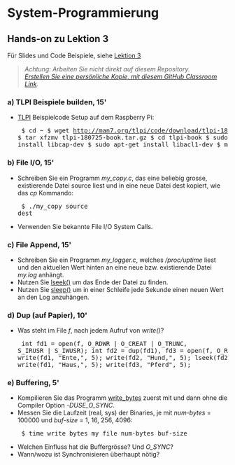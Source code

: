 # System-Programmierung
## Hands-on zu Lektion 3
Für Slides und Code Beispiele, siehe [Lektion 3](../../../fhnw-syspr/blob/master/03/README.md)

> *Achtung: Arbeiten Sie nicht direkt auf diesem Repository.*<br/>
> *[Erstellen Sie eine persönliche Kopie, mit diesem GitHub Classroom Link](https://classroom.github.com/a/NP9Z70Ye).*

### a) TLPI Beispiele builden, 15'
* [TLPI](http://www.man7.org/tlpi/) Beispielcode Setup auf dem Raspberry Pi:<pre>
    $ cd ~
    $ wget http://man7.org/tlpi/code/download/tlpi-180725-book.tar.gz
    $ tar xfzmv tlpi-180725-book.tar.gz
    $ cd tlpi-book
    $ sudo apt-get install libcap-dev
    $ sudo apt-get install libacl1-dev
    $ make</pre>

### b) File I/O, 15'
* Schreiben Sie ein Programm *my_copy.c*, das eine beliebig grosse, existierende Datei source liest und in eine neue Datei dest kopiert, wie das *cp* Kommando:<pre>
    $ ./my_copy source dest</pre>
* Verwenden Sie bekannte File I/O System Calls. 

### c) File Append, 15'
* Schreiben Sie ein Programm *my_logger.c*, welches */proc/uptime* liest und den aktuellen Wert hinten an eine neue bzw. existierende Datei *my.log* anhängt.
* Nutzen Sie [lseek()](http://man7.org/linux/man-pages/man2/lseek.2.html) um das Ende der Datei zu finden.
* Nutzen Sie [sleep()](http://man7.org/linux/man-pages/man3/sleep.3.html) um in einer Schleife jede Sekunde einen neuen Wert an den Log anzuhängen.

### d) Dup (auf Papier), 10'
* Was steht im File *f*, nach jedem Aufruf von *write()*?<pre>
    int fd1 = open(f, O_RDWR | O_CREAT | O_TRUNC, S_IRUSR | S_IWUSR);
    int fd2 = dup(fd1), fd3 = open(f, O_RDWR);
    write(fd1, "Ente,", 5);
    write(fd2, "Hund,", 5);
    lseek(fd2, 0, SEEK_SET);
    write(fd1, "Haus,", 5);
    write(fd3, "Pferd", 5);</pre>

### e) Buffering, 5'
* Kompilieren Sie das Programm [write_bytes](http://man7.org/tlpi/code/online/dist/filebuff/write_bytes.c.html) zuerst mit und dann ohne die Compiler Option *-DUSE_O_SYNC*.
* Messen Sie die Laufzeit (real, sys) der Binaries, je mit *num-bytes* = 100000 und *buf-size* = 1, 16, 256, 4096:<pre>
    $ time write_bytes my_file num-bytes buf-size</pre>
* Welchen Einfluss hat die Buffergrösse? Und *O_SYNC*?
* Wann/wozu ist Synchronisieren überhaupt nötig?
